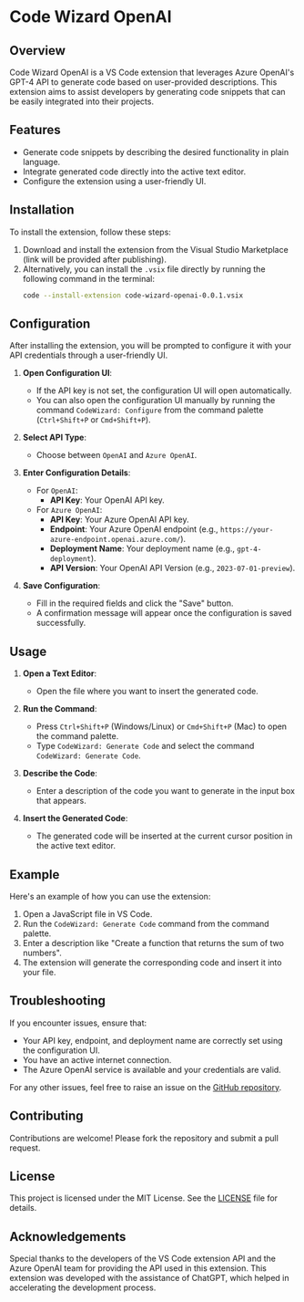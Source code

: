 # Code Wizard OpenAI

## Overview

Code Wizard OpenAI is a VS Code extension that leverages Azure OpenAI's GPT-4 API to generate code based on user-provided descriptions. This extension aims to assist developers by generating code snippets that can be easily integrated into their projects.

## Features

- Generate code snippets by describing the desired functionality in plain language.
- Integrate generated code directly into the active text editor.
- Configure the extension using a user-friendly UI.

## Installation

To install the extension, follow these steps:

1. Download and install the extension from the Visual Studio Marketplace (link will be provided after publishing).
2. Alternatively, you can install the `.vsix` file directly by running the following command in the terminal:
    ```bash
    code --install-extension code-wizard-openai-0.0.1.vsix
    ```

## Configuration

After installing the extension, you will be prompted to configure it with your API credentials through a user-friendly UI.

1. **Open Configuration UI**:
    - If the API key is not set, the configuration UI will open automatically.
    - You can also open the configuration UI manually by running the command `CodeWizard: Configure` from the command palette (`Ctrl+Shift+P` or `Cmd+Shift+P`).

2. **Select API Type**:
    - Choose between `OpenAI` and `Azure OpenAI`.

3. **Enter Configuration Details**:
    - For `OpenAI`:
        - **API Key**: Your OpenAI API key.
    - For `Azure OpenAI`:
        - **API Key**: Your Azure OpenAI API key.
        - **Endpoint**: Your Azure OpenAI endpoint (e.g., `https://your-azure-endpoint.openai.azure.com/`).
        - **Deployment Name**: Your deployment name (e.g., `gpt-4-deployment`).
        - **API Version**: Your OpenAI API Version (e.g., `2023-07-01-preview`).

4. **Save Configuration**:
    - Fill in the required fields and click the "Save" button.
    - A confirmation message will appear once the configuration is saved successfully.

## Usage

1. **Open a Text Editor**:
    - Open the file where you want to insert the generated code.

2. **Run the Command**:
    - Press `Ctrl+Shift+P` (Windows/Linux) or `Cmd+Shift+P` (Mac) to open the command palette.
    - Type `CodeWizard: Generate Code` and select the command `CodeWizard: Generate Code`.

3. **Describe the Code**:
    - Enter a description of the code you want to generate in the input box that appears.

4. **Insert the Generated Code**:
    - The generated code will be inserted at the current cursor position in the active text editor.

## Example

Here's an example of how you can use the extension:

1. Open a JavaScript file in VS Code.
2. Run the `CodeWizard: Generate Code` command from the command palette.
3. Enter a description like "Create a function that returns the sum of two numbers".
4. The extension will generate the corresponding code and insert it into your file.

## Troubleshooting

If you encounter issues, ensure that:
- Your API key, endpoint, and deployment name are correctly set using the configuration UI.
- You have an active internet connection.
- The Azure OpenAI service is available and your credentials are valid.

For any other issues, feel free to raise an issue on the [GitHub repository](https://github.com/loflet/code-wizard).

## Contributing

Contributions are welcome! Please fork the repository and submit a pull request.

## License

This project is licensed under the MIT License. See the [LICENSE](./LICENSE) file for details.

## Acknowledgements

Special thanks to the developers of the VS Code extension API and the Azure OpenAI team for providing the API used in this extension. This extension was developed with the assistance of ChatGPT, which helped in accelerating the development process.
